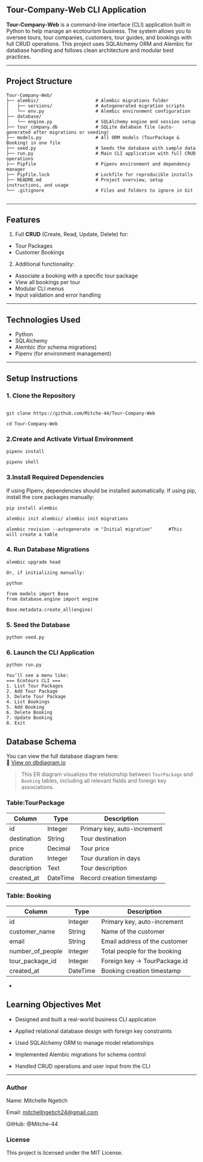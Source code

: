 
##  Tour-Company-Web CLI Application

**Tour-Company-Web** is a command-line interface (CLI) application built in Python to help manage an ecotourism business. The system allows you to oversee tours, tour companies, customers, tour guides, and bookings with full CRUD operations. This project uses SQLAlchemy ORM and Alembic for database handling and follows clean architecture and modular best practices.

---

##  Project Structure

```
Tour-Company-Web/
├── alembic/                     # Alembic migrations folder
│   ├── versions/                # Autogenerated migration scripts
│   └── env.py                   # Alembic environment configuration
├── database/
│   └── engine.py                # SQLAlchemy engine and session setup
├── tour_company.db              # SQLite database file (auto-generated after migrations or seeding)
├── models.py                    # All ORM models (TourPackage & Booking) in one file
├── seed.py                      # Seeds the database with sample data
├── run.py                       # Main CLI application with full CRUD operations
├── Pipfile                      # Pipenv environment and dependency manager
├── Pipfile.lock                 # Lockfile for reproducible installs
├── README.md                    # Project overview, setup instructions, and usage
└── .gitignore                   # Files and folders to ignore in Git


````

---
##  Features

1. Full **CRUD** (Create, Read, Update, Delete) for:
- Tour Packages
- Customer Bookings

2. Additional functionality:
- Associate a booking with a specific tour package
- View all bookings per tour
- Modular CLI menus
- Input validation and error handling

---



##  Technologies Used

- Python
- SQLAlchemy
- Alembic (for schema migrations)
- Pipenv (for environment management)

---

##  Setup Instructions

### 1. Clone the Repository
```

git clone https://github.com/Mitche-44/Tour-Company-Web

cd Tour-Company-Web
```
### 2.Create and Activate Virtual Environment
```
pipenv install

pipenv shell
```
### 3.Install Required Dependencies
If using Pipenv, dependencies should be installed automatically.
If using pip, install the core packages manually:

```
pip install alembic

alembic init alembic/ alembic init migrations

alembic revision --autogenerate -m "Initial migration"      #This  will create a table

```
### 4. Run Database Migrations
```
alembic upgrade head

Or, if initializing manually:

python

from models import Base
from database.engine import engine

Base.metadata.create_all(engine)
```

### 5. Seed the Database 
```
python seed.py
```

### 6. Launch the CLI Application

```
python run.py

You’ll see a menu like:
=== Ecotours CLI ===
1. List Tour Packages
2. Add Tour Package
3. Delete Tour Package
4. List Bookings
5. Add Booking
6. Delete Booking
7. Update Booking
8. Exit
```

##  Database Schema

You can view the full database diagram here:  
🔗 [View on dbdiagram.io](https://dbdiagram.io/d/Tour-company-diagram-683357a5b9f7446da311d2f4)

> This ER diagram visualizes the relationship between `TourPackage` and `Booking` tables, including all relevant fields and foreign key associations.

### Table:TourPackage

| Column      | Type     | Description                 |
| ----------- | -------- | --------------------------- |
| id          | Integer  | Primary key, auto-increment |
| destination | String   | Tour destination            |
| price       | Decimal  | Tour price                  |
| duration    | Integer  | Tour duration in days       |
| description | Text     | Tour description            |
| created\_at | DateTime | Record creation timestamp   |



 ### Table: Booking
| Column             | Type     | Description                   |
| ------------------ | -------- | ----------------------------- |
| id                 | Integer  | Primary key, auto-increment   |
| customer\_name     | String   | Name of the customer          |
| email              | String   | Email address of the customer |
| number\_of\_people | Integer  | Total people for the booking  |
| tour\_package\_id  | Integer  | Foreign key → TourPackage.id  |
| created\_at        | DateTime | Booking creation timestamp    |

-

## Learning Objectives Met
- Designed and built a real-world business CLI application

- Applied relational database design with foreign key constraints

- Used SQLAlchemy ORM to manage model relationships

- Implemented Alembic migrations for schema control

- Handled CRUD operations and user input from the CLI



---
### Author
Name: Mitchelle Ngetich

Email: mitchellngetich24@gmail.com

GitHub: @Mitche-44

### License
This project is licensed under the MIT License.
